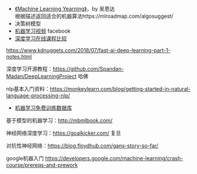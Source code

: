  - [《Machine Learning Yearning》](https://www.mlyearning.org/)，by 吴恩达  
 根据描述返回适合的机器算法https://mlroadmap.com/algosuggest/
 - 决策树模型
 - [机器学习视频](https://research.fb.com/the-facebook-field-guide-to-machine-learning-video-series/) facebook
 - [深度学习在线课程比较](https://hackernoon.com/deeplearning-101-coursera-vs-udemy-vs-udacity-b4eb3de06dbe)  
 
 https://www.kdnuggets.com/2018/07/fast-ai-deep-learning-part-1-notes.html  
 
 深度学习开源教程：https://github.com/Spandan-Madan/DeepLearningProject  哈佛  
 
 nlp基本入门资料：https://monkeylearn.com/blog/getting-started-in-natural-language-processing-nlp/
 
 - [机器学习免费训练数据库](https://gengo.ai/articles/the-50-best-free-datasets-for-machine-learning/)  
 
 基于模型的机器学习：http://mbmlbook.com/  
 
   神经网络深度学习：https://goalkicker.com/  复旦  
   
   对抗性神经网络：https://blog.floydhub.com/gans-story-so-far/    

google机器入门
https://developers.google.com/machine-learning/crash-course/prereqs-and-prework
